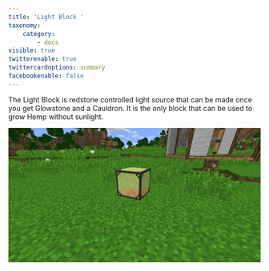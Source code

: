 ```yaml
---
title: 'Light Block '
taxonomy:
    category:
        - docs
visible: true
twitterenable: true
twittercardoptions: summary
facebookenable: false
---
```


The Light Block is redstone controlled light source that can be made once you get Glowstone and a Cauldron. It is the only block that can be used to grow Hemp without sunlight.

![](Light%20Block.jpg)